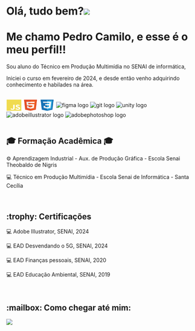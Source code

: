 <h1 align="left">Olá, tudo bem?<img src="https://raw.githubusercontent.com/kaueMarques/kaueMarques/master/hi.gif" height="30px"><br><br>Me chamo Pedro Camilo, e esse é o meu perfil!!</h1

Sou aluno do Técnico em Produção Multimídia no SENAI de informática, 

Iniciei o curso em fevereiro de 2024, e desde então venho adquirindo conhecimento e habilades na área.




<!--https://devicon.dev/-->
<div style="display: inline_block"><br>
  <img align="center" alt="Tadeu-Js" height="30" width="40" src="https://raw.githubusercontent.com/devicons/devicon/master/icons/javascript/javascript-plain.svg">
  <img align="center" alt="Tadeu-HTML" height="30" width="40" src="https://raw.githubusercontent.com/devicons/devicon/master/icons/html5/html5-original.svg">
  <img align="center" alt="Tadeu-CSS" height="30" width="40" src="https://raw.githubusercontent.com/devicons/devicon/master/icons/css3/css3-original.svg">
  <img align="center"  alt="figma logo" height="30" width="40" src="https://cdn.jsdelivr.net/gh/devicons/devicon/icons/figma/figma-original.svg"/>
  <img align="center"  alt="git logo" height="30" width="40" src="https://cdn.simpleicons.org/git/F05032"/>
  <img align="center"  alt="unity logo" height="30" width="40" src="https://cdn.simpleicons.org/unity/FFFFFF"/>
  <img align="center"  alt="adobeillustrator logo" height="30" width="40" src="https://skillicons.dev/icons?i=ai"/>
  <img align="center"  alt="adobephotoshop logo" height="30" width="40"src="https://skillicons.dev/icons?i=ps" height="40"/>
  

</div>


<br>

<div>
  <h2>🎓 Formação Acadêmica 🎓</h2> 
    <p>⚙️ Aprendizagem Industrial - Aux. de Produção Gráfica - Escola Senai Theobaldo de Nigris</p> 
    <p>💻 Técnico em Produção Multimídia - Escola Senai de Informática - Santa Cecília</p> 
    
</div>

<br>

<div>
  <h2>:trophy: Certificações</h2>
     <p>💻 Adobe Illustrator, SENAI, 2024</p> 
    <p>💻 EAD Desvendando o 5G, SENAI, 2024</p>
    <p>💻 EAD Finanças pessoais, SENAI, 2020</p>
    <p>💻 EAD Educação Ambiental, SENAI, 2019</p>
  
  
</div>

<br>

<div>
  <h2>:mailbox: Como chegar até mim:</h2> 
  <a href = "mailto:pedro.gabriel9933@gmail.com"><img src="https://img.shields.io/badge/Gmail-D14836?style=for-the-badge&logo=gmail&logoColor=white" target="_blank"></a>
  
 
</div>

